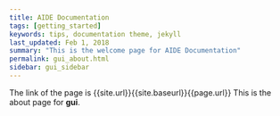 ```yaml
---
title: AIDE Documentation
tags: [getting_started]
keywords: tips, documentation theme, jekyll
last_updated: Feb 1, 2018
summary: "This is the welcome page for AIDE Documentation"
permalink: gui_about.html
sidebar: gui_sidebar
---
```

The link of the page is {{site.url}}{{site.baseurl}}{{page.url}}
This is the about page for **gui**.
